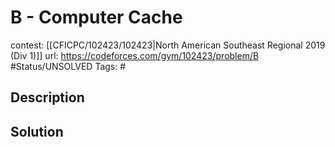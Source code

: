 # B - Computer Cache

contest: [[CFICPC/102423/102423|North American Southeast Regional 2019 (Div 1)]]
url: https://codeforces.com/gym/102423/problem/B
#Status/UNSOLVED
Tags: #

## Description

## Solution

